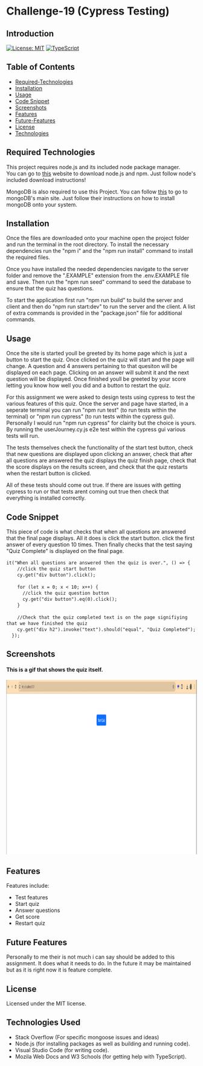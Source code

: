 # Challenge-19 (Cypress Testing)

## Introduction

[![License: MIT](https://img.shields.io/badge/License-MIT-yellow.svg)](https://opensource.org/licenses/MIT)
[![TypeScript](https://badges.frapsoft.com/typescript/code/typescript.svg?v=101)](https://github.com/ellerbrock/typescript-badges/)



## Table of Contents

- [Required-Technologies](#required-technologies)
- [Installation](#installation)
- [Usage](#usage)
- [Code Snippet](#code-snippet)
- [Screenshots](#screenshots)
- [Features](#features)
- [Future-Features](#future-features)
- [License](#license)
- [Technologies](#technologies-used)

## Required Technologies

This project requires node.js and its included node package manager.\
You can go to <a href="https://nodejs.org/en/download/package-manager">this</a> website to download node.js and npm. Just follow node's included download instructions!

MongoDB is also required to use this Project. You can follow <a href="https://www.mongodb.com/">this</a> to go to mongoDB's main site. Just follow their instructions on how to install mongoDB onto your system.

## Installation

Once the files are downloaded onto your machine open the project folder and run the terminal in the root directory.
To install the necessary dependencies run the "npm i" and the "npm run install" command to install the required files.

Once you have installed the needed dependencies navigate to the server folder and remove the ".EXAMPLE" extension from the .env.EXAMPLE file and save. Then run the "npm run seed" command to seed the database to ensure that the quiz has questions.

To start the application first run "npm run build" to build the server and client and then do "npm run start:dev" to run the server and the client. A list of extra commands is provided in the "package.json" file for additional commands.

## Usage

Once the site is started youll be greeted by its home page which is just a button to start the quiz. Once clicked on the quiz will start and the page will change. A question and 4 answers pertaining to that quesiton will be displayed on each page. Clicking on an answer will submit it and the next question will be displayed. Once finished youll be greeted by your score letting you know how well you did and a button to restart the quiz.

For this assignment we were asked to design tests using cypress to test the various features of this quiz. Once the server and page have started, in a seperate terminal you can run "npm run test" (to run tests within the terminal) or "npm run cypress" (to run tests within the cypress gui). Personally I would run "npm run cypress" for clairity but the choice is yours. By running the userJourney.cy.js e2e test within the cypress gui various tests will run.

The tests themselves check the functionality of the start test button, check that new questions are displayed upon clicking an answer, check that after all questions are answered the quiz displays the quiz finish page, check that the score displays on the results screen, and check that the quiz restarts when the restart button is clicked.

All of these tests should come out true. If there are issues with getting cypress to run or that tests arent coming out true then check that everything is installed correctly.

## Code Snippet

This piece of code is what checks that when all questions are answered that the final page displays. All it does is click the start button. click the first answer of every question 10 times. Then finally checks that the test saying "Quiz Complete" is displayed on the final page.

```
it("When all questions are answered then the quiz is over.", () => {
    //click the quiz start button
    cy.get("div button").click();

    for (let x = 0; x < 10; x++) {
      //click the quiz question button
      cy.get("div button").eq(0).click();
    }

    //Check that the quiz completed text is on the page signifiying that we have finished the quiz
    cy.get("div h2").invoke("text").should("equal", "Quiz Completed");
  });
```

## Screenshots

#### This is a gif that shows the quiz itself.

<img src='./Assets/19-testing-homework-demo.gif' width='980' height='460'>

## Features

Features include:

- Test features
- Start quiz
- Answer questions
- Get score
- Restart quiz

## Future Features

Personally to me their is not much i can say should be added to this assignment. It does what it needs to do. In the future it may be maintained but as it is right now it is feature complete.

## License

Licensed under the MIT license.

## Technologies Used

<ul>
<li>Stack Overflow (For specific mongoose issues and ideas)</li>
<li>Node.js (for installing packages as well as building and running code).</li>
<li>Visual Studio Code (for writing code).</li>
<li>Mozila Web Docs and W3 Schools (for getting help with TypeScript).</li>
</ul>

